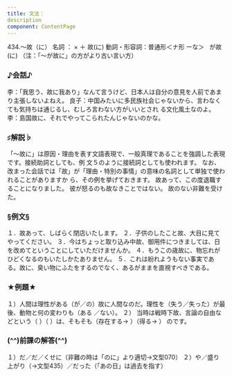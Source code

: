 ```yaml
---
title: 文法：
description
component: ContentPage
---
```



434.～故（に）
名詞 ： × ＋ 故(に)
動詞・形容詞：普通形＜ナ形 ーな＞   が故(に)
（注：「～が故に」の方がより古い言い方）  
### ♪会話♪
李：「我思う、故に我あり」なんて言うけど、日本人は自分の意見を人前であまり主張しないよねえ。
良子：中国みたいに多民族社会じゃないから、言わなくても気持ちは通じるし、むしろ言わない方がいいとされ る文化風土なのよ。
李：島国故に、それでやってこられたんじゃないのかな。
### ♯解説♭
「～故に」は原因・理由を表す文語表現で、一般真理であることを強調した表現です。接続助詞としても、例 文５のように接続詞としても使われます。
なお、改まった会話では「故」が「理由・特別の事情」の意味の名詞として単独で使われることがありますか
ら、その例を挙げておきます。
故あって、この度退職することになりました。
彼が怒るのも故なきことではない。
故のない非難を受けた。
### §例文§
１．故あって、しばらく閉店いたします。
２．子供のしたこと故、大目に見てやってください。
３．今はちょっと取り込み中故、御用件につきましては、日を改めてということにしていただけませんか。
４．もうこの歳故に、物忘れがひどくなるのもいたしかたありません。
５．これは紛れようもない事実である。故に、臭い物にふたをするのでなく、あるがままを直視すべきである。
### ★例題★
１）人間は理性がある（が／の）故に人間なのだ。理性を（失う／失った）が最後、動物と何の変わりも（ある
／ない）。
２） 当時は戦時下故、言論の自由などという（ ）（ ）は、そもそも（存在する→ ）（得る→ ）
のです。
### (^^)前課の解答(^^)
１）だ／だ／くせに（非難の時は「のに」より適切→文型070）
２）や／盛り上がり（→文型435）／だった（「あの日」は過去を指す）
